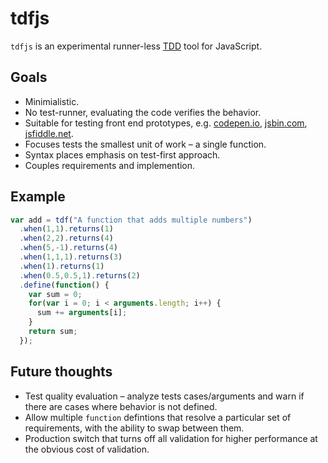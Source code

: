 # tdfjs

`tdfjs` is an experimental runner-less [TDD](http://en.wikipedia.org/wiki/Test-driven_development)
tool for JavaScript.

## Goals

* Minimialistic.
* No test-runner, evaluating the code verifies the behavior.
* Suitable for testing front end prototypes, e.g. [codepen.io](http://codepen.io), [jsbin.com](http://jsbin.com), [jsfiddle.net](http://jsfiddle.net).
* Focuses tests the smallest unit of work &ndash; a single function.
* Syntax places emphasis on test-first approach.
* Couples requirements and implemention.

## Example

```js
var add = tdf("A function that adds multiple numbers")
  .when(1,1).returns(1)
  .when(2,2).returns(4)
  .when(5,-1).returns(4)
  .when(1,1,1).returns(3)
  .when(1).returns(1)
  .when(0.5,0.5,1).returns(2)
  .define(function() {
    var sum = 0;
    for(var i = 0; i < arguments.length; i++) {
      sum += arguments[i];
    }
    return sum;
  });
```

## Future thoughts

* Test quality evaluation &ndash; analyze tests cases/arguments and warn if there are cases where behavior is not defined.
* Allow multiple `function` defintions that resolve a particular set of requirements, with the ability to swap between them.
* Production switch that turns off all validation for higher performance at the obvious cost of validation.


